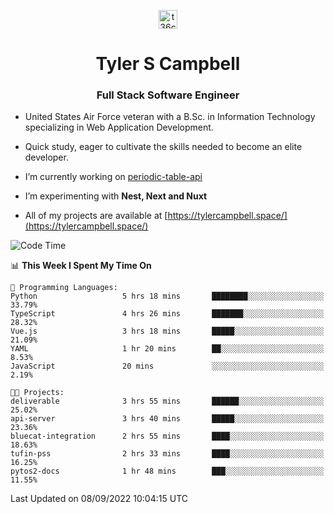 <p align="center">
<a href="https://www.linkedin.com/in/t36campbell" target="blank"><img align="center" src="https://ik.imagekit.io/t36campbell/Portfolio/linkedin.png.original_m8bbGgPh6.png" alt="t36campbell" height="30" width="30" /></a>
</p>
<h1 align="center">Tyler S Campbell</h1>
<h3 align="center">Full Stack Software Engineer</h3>

* United States Air Force veteran with a B.Sc. in Information Technology specializing in Web Application Development. 

* Quick study, eager to cultivate the skills needed to become an elite developer.

* I’m currently working on [periodic-table-api](https://github.com/t36campbell/periodic-table-api)

* I’m experimenting with **Nest, Next and Nuxt**

* All of my projects are available at [https://tylercampbell.space/](https://tylercampbell.space/)

<!--START_SECTION:waka-->
![Code Time](http://img.shields.io/badge/Code%20Time-1%2C784%20hrs%2036%20mins-blue)

📊 **This Week I Spent My Time On** 

```text
💬 Programming Languages: 
Python                   5 hrs 18 mins       ████████░░░░░░░░░░░░░░░░░   33.79% 
TypeScript               4 hrs 26 mins       ███████░░░░░░░░░░░░░░░░░░   28.32% 
Vue.js                   3 hrs 18 mins       █████░░░░░░░░░░░░░░░░░░░░   21.09% 
YAML                     1 hr 20 mins        ██░░░░░░░░░░░░░░░░░░░░░░░   8.53% 
JavaScript               20 mins             ░░░░░░░░░░░░░░░░░░░░░░░░░   2.19%

🐱‍💻 Projects: 
deliverable              3 hrs 55 mins       ██████░░░░░░░░░░░░░░░░░░░   25.02% 
api-server               3 hrs 40 mins       █████░░░░░░░░░░░░░░░░░░░░   23.36% 
bluecat-integration      2 hrs 55 mins       ████░░░░░░░░░░░░░░░░░░░░░   18.63% 
tufin-pss                2 hrs 33 mins       ████░░░░░░░░░░░░░░░░░░░░░   16.25% 
pytos2-docs              1 hr 48 mins        ███░░░░░░░░░░░░░░░░░░░░░░   11.55%

```


 Last Updated on 08/09/2022 10:04:15 UTC
<!--END_SECTION:waka-->
